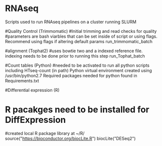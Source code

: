 # RNAseq

Scripts used to run RNAseq pipelines on a cluster running SLURM



#Quality Control (Trimmomatic)
#Initial trimming and read checks for quality
#parameters are bash viarbles that can be set inside of script or using flags. Recommend using flags if altering default params
run_trimmomatic_batch

#alignment (Tophat2)
#uses bowtie two and a indexed reference file. indexing needs to be done prior to running this step
run_Tophat_batch


#Count tables (Python)
#needed to be activated to run all python scripts including HTseq-count (in path)
Python virtual environment created using /usr/bin/python2.7
Required packages needed for python found in Requirements.txt


#Differential expression (R)
# R pacakges need to be  installed for DiffExpression
#created  local R package library at ~/R/
source("https://bioconductor.org/biocLite.R")
biocLite("DESeq2")





